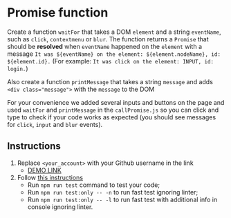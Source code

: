 # Promise function
Create a function `waitFor` that takes a DOM `element` and a string `eventName`, such as `click`, `contextmenu` or `blur`.
The function returns a `Promise` that should be **resolved** when `eventName` happened on the `element` with a message
`It was ${eventName} on the element: ${element.nodeName}, id: ${element.id}.`
(For example: `It was click on the element: INPUT, id: login.`)

Also create a function `printMessage` that takes a string `message` and adds `<div class="message">` with the `message` to the DOM

For your convenience we added several inputs and buttons on the page and used `waitFor` and `printMessage` in the `callPromise.js`
so you can click and type to check if your code works as expected (you should see messages for `click`, `input` and `blur` events).

## Instructions
1. Replace `<your_account>` with your Github username in the link
    - [DEMO LINK](https://amadeuszandroid.github.io/js_promise_function_DOM/)
2. Follow [this instructions](https://mate-academy.github.io/layout_task-guideline/)
    - Run `npm run test` command to test your code;
    - Run `npm run test:only -- -n` to run fast test ignoring linter;
    - Run `npm run test:only -- -l` to run fast test with additional info in console ignoring linter.
